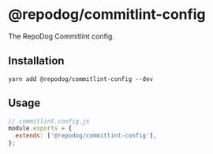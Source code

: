 # @repodog/commitlint-config

The RepoDog Commitlint config.

## Installation

```shell
yarn add @repodog/commitlint-config --dev
```

## Usage

```javascript
// commitlint.config.js
module.exports = {
  extends: ['@repodog/commitlint-config'],
};
```
